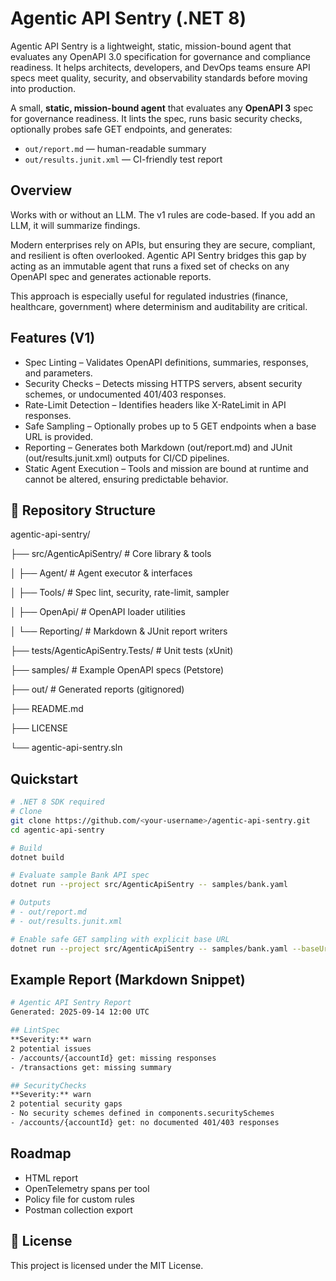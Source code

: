 # Agentic API Sentry (.NET 8)

Agentic API Sentry is a lightweight, static, mission-bound agent that evaluates any OpenAPI 3.0 specification for governance and compliance readiness.
It helps architects, developers, and DevOps teams ensure API specs meet quality, security, and observability standards before moving into production.

A small, **static, mission-bound agent** that evaluates any **OpenAPI 3** spec for governance readiness.
It lints the spec, runs basic security checks, optionally probes safe GET endpoints, and generates:

- `out/report.md` — human-readable summary
- `out/results.junit.xml` — CI-friendly test report

## Overview

Works with or without an LLM. The v1 rules are code-based. If you add an LLM, it will summarize findings.

Modern enterprises rely on APIs, but ensuring they are secure, compliant, and resilient is often overlooked.
Agentic API Sentry bridges this gap by acting as an immutable agent that runs a fixed set of checks on any OpenAPI spec and generates actionable reports.

This approach is especially useful for regulated industries (finance, healthcare, government) where determinism and auditability are critical.

## Features (V1)
- Spec Linting – Validates OpenAPI definitions, summaries, responses, and parameters.
- Security Checks – Detects missing HTTPS servers, absent security schemes, or undocumented 401/403 responses.
- Rate-Limit Detection – Identifies headers like X-RateLimit in API responses.
- Safe Sampling – Optionally probes up to 5 GET endpoints when a base URL is provided.
- Reporting – Generates both Markdown (out/report.md) and JUnit (out/results.junit.xml) outputs for CI/CD pipelines.
- Static Agent Execution – Tools and mission are bound at runtime and cannot be altered, ensuring predictable behavior.

## 📂 Repository Structure
agentic-api-sentry/

├── src/AgenticApiSentry/       # Core library & tools

│   ├── Agent/                  # Agent executor & interfaces

│   ├── Tools/                  # Spec lint, security, rate-limit, sampler

│   ├── OpenApi/                # OpenAPI loader utilities

│   └── Reporting/              # Markdown & JUnit report writers

├── tests/AgenticApiSentry.Tests/ # Unit tests (xUnit)

├── samples/                    # Example OpenAPI specs (Petstore)

├── out/                        # Generated reports (gitignored)

├── README.md

├── LICENSE

└── agentic-api-sentry.sln

## Quickstart

```bash
# .NET 8 SDK required
# Clone
git clone https://github.com/<your-username>/agentic-api-sentry.git
cd agentic-api-sentry

# Build
dotnet build

# Evaluate sample Bank API spec
dotnet run --project src/AgenticApiSentry -- samples/bank.yaml

# Outputs
# - out/report.md
# - out/results.junit.xml

# Enable safe GET sampling with explicit base URL
dotnet run --project src/AgenticApiSentry -- samples/bank.yaml --baseUrl https://api.demo-bank.com/v1
```
## Example Report (Markdown Snippet)
```bash
# Agentic API Sentry Report
Generated: 2025-09-14 12:00 UTC

## LintSpec
**Severity:** warn  
2 potential issues  
- /accounts/{accountId} get: missing responses  
- /transactions get: missing summary  

## SecurityChecks
**Severity:** warn  
2 potential security gaps  
- No security schemes defined in components.securitySchemes  
- /accounts/{accountId} get: no documented 401/403 responses  
```

## Roadmap
- HTML report
- OpenTelemetry spans per tool
- Policy file for custom rules
- Postman collection export

##  📝 License
This project is licensed under the MIT License.
